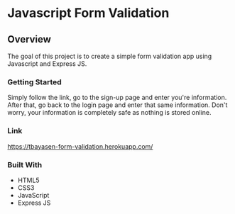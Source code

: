 # Javascript Form Validation

## Overview

The goal of this project is to create a simple form validation app using Javascript and Express JS.

### Getting Started

Simply follow the link, go to the sign-up page and enter you're information. After that, go back to the login page and enter that same information. Don't worry, your information is completely safe as nothing is stored online.

### Link

https://tbayasen-form-validation.herokuapp.com/

### Built With

<ul>
    <li>HTML5</li>
    <li>CSS3</li>
    <li>JavaScript</li>
    <li>Express JS</li>
</ul>
